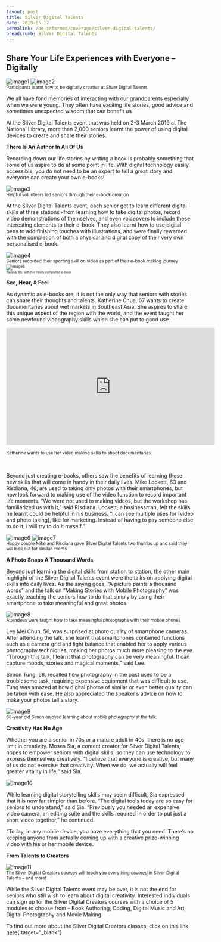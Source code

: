 ```yaml
---
layout: post
title: Silver Digital Talents
date: 2019-05-17
permalink: /be-informed/coverage/silver-digital-talents/
breadcrumb: Silver Digital Talents
---
```


## Share Your Life Experiences with Everyone – Digitally <br>


![image1](/images/event-coverage/share-your-life-experiences-with-everyone–digitally/share-your-life-experiences-with-everyone–digitally-1.jpg)
![image2](/images/event-coverage/share-your-life-experiences-with-everyone–digitally/share-your-life-experiences-with-everyone–digitally-2.jpg)<br>
<sub>Participants learnt how to be digitally creative at Silver Digital Talents<sub/>

We all have fond memories of interacting with our grandparents especially when we were young. They often have exciting life stories, good advice and sometimes unexpected wisdom that can benefit us.

At the Silver Digital Talents event that was held on 2-3 March 2019 at The National Library, more than 2,000 seniors learnt the power of using digital devices to create and share their stories.


**There Is An Author In All Of Us**



Recording down our life stories by writing a book is probably something that some of us aspire to do at some point in life. With digital technology easily accessible, you do not need to be an expert to tell a great story and everyone can create your own e-books!

![image3](/images/event-coverage/share-your-life-experiences-with-everyone–digitally/share-your-life-experiences-with-everyone–digitally-3.jpg)<br>
<sub>Helpful volunteers led seniors through their e-book creation<sub/>

At the Silver Digital Talents event, each senior got to learn different digital skills at three stations -from learning how to take digital photos, record video demonstrations of themselves, and even voiceovers to include these interesting elements to their e-book. They also learnt how to use digital pens to add finishing touches with illustrations, and were finally rewarded with the completion of both a physical and digital copy of their very own personalised e-book.

![image4](/images/event-coverage/share-your-life-experiences-with-everyone–digitally/share-your-life-experiences-with-everyone–digitally-4.JPG)<br>
<sub>Seniors recorded their sporting skill on video as part of their e-book making journey<sub/><br>
![image5](/images/event-coverage/share-your-life-experiences-with-everyone–digitally/share-your-life-experiences-with-everyone–digitally-5.jpg)<br>
<sub>Tavana, 60, with her newly completed e-book<sub/>



**See, Hear, & Feel**


As dynamic as e-books are, it is not the only way that seniors with stories can share their thoughts and talents.  Katherine Chua, 67 wants to create documentaries about wet markets in Southeast Asia.  She aspires to share this unique aspect of the region with the world, and the event taught her some newfound videography skills which she can put to good use.


<div><iframe width="560" height="315" src="https://www.youtube.com/embed/jVRlyUA_jvs" frameborder="0" allow="accelerometer; autoplay; encrypted-media; gyroscope; picture-in-picture" allowfullscreen></iframe></div>

<sub>Katherine wants to use her video making skills to shoot documentaries.</sub><br>

<br>

Beyond just creating e-books, others saw the benefits of learning these new skills that will come in handy in their daily lives. Mike Lockett, 63 and Risdiana, 46, are used to taking only photos with their smartphones, but now look forward to making use of the video function to record important life moments. “We were not used to making videos, but the workshop has familiarized us with it,” said Risdiana. Lockett, a businessman, felt the skills he learnt could be helpful in his business. “I can see multiple uses for [video and photo taking], like for marketing. Instead of having to pay someone else to do it, I will try to do it myself.”

![image6](/images/event-coverage/share-your-life-experiences-with-everyone–digitally/share-your-life-experiences-with-everyone–digitally-6.jpg)
![image7](/images/event-coverage/share-your-life-experiences-with-everyone–digitally/share-your-life-experiences-with-everyone–digitally-7.jpg)<br>
<sub>Happy couple Mike and Risdiana gave Silver Digital Talents two thumbs up and said they will look out for similar events<sub/>


**A Photo Snaps A Thousand Words**

 
Beyond just learning the digital skills from station to station, the other main highlight of the Silver Digital Talents event were the talks on applying digital skills into daily lives.  As the saying goes, “A picture paints a thousand words” and the talk on “Making Stories with Mobile Photography” was exactly teaching the seniors how to do that simply by using their smartphone to take meaningful and great photos.

![image8](/images/event-coverage/share-your-life-experiences-with-everyone–digitally/share-your-life-experiences-with-everyone–digitally-8.jpg)<br>
<sub>Attendees were taught how to take meaningful photographs with their mobile phones<sub/>

Lee Mei Chun, 56, was surprised at photo quality of smartphone cameras. After attending the talk, she learnt that smartphones contained functions such as a camera grid and light balance that enabled her to apply various photography techniques, making her photos much more pleasing to the eye.  “Through this talk, I learnt that photography can be very meaningful. It can capture moods, stories and magical moments,” said Lee.

 

Simon Tung, 68, recalled how photography in the past used to be a troublesome task, requiring expensive equipment that was difficult to use. Tung was amazed at how digital photos of similar or even better quality can be taken with ease. He also appreciated the speaker’s advice on how to make your photos tell a story.

![image9](/images/event-coverage/share-your-life-experiences-with-everyone–digitally/share-your-life-experiences-with-everyone–digitally-9.jpg)<br>
<sub>68-year old Simon enjoyed learning about mobile photography at the talk.<sub/>

**Creativity Has No Age**



Whether you are a senior in 70s or a mature adult in 40s, there is no age limit in creativity. Moses Sia, a content creator for Silver Digital Talents, hopes to empower seniors with digital skills, so they can use technology to express themselves creatively. “I believe that everyone is creative, but many of us do not exercise that creativity. When we do, we actually will feel greater vitality in life,” said Sia.

![image10](/images/event-coverage/share-your-life-experiences-with-everyone–digitally/share-your-life-experiences-with-everyone–digitally-10.jpg)

While learning digital storytelling skills may seem difficult, Sia expressed that it is now far simpler than before. “The digital tools today are so easy for seniors to understand,” said Sia. “Previously you needed an expensive video camera, an editing suite and the skills required in order to put just a short video together,” he continued.

 

“Today, in any mobile device, you have everything that you need. There’s no keeping anyone from actually coming up with a creative prize-winning video with his or her mobile device.

 

**From Talents to Creators**

![image11](/images/event-coverage/share-your-life-experiences-with-everyone–digitally/share-your-life-experiences-with-everyone–digitally-11.jpg)<br>
<sub>The Silver Digital Creators courses will teach you everything covered in Silver Digital Talents – and more!<sub/>

While the Silver Digital Talents event may be over, it is not the end for seniors who still wish to learn about digital creativity. Interested individuals can sign up for the Silver Digital Creators courses with a choice of 5 modules to choose from – Book Authoring, Coding, Digital Music and Art, Digital Photography and Movie Making.

To find out more about the Silver Digital Creators classes, click on this link [here](https://courses.ntuclearninghub.com/browse/silver-digital-creators/){:target="_blank"} 
